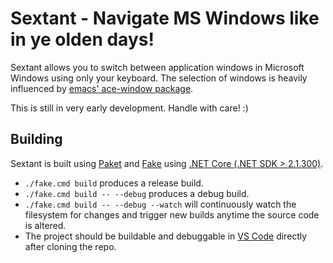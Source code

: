 # Sextant - Navigate MS Windows like in ye olden days!

Sextant allows you to switch between application windows in Microsoft Windows using only your keyboard. 
The selection of windows is heavily influenced by [emacs' ace-window package](https://github.com/abo-abo/ace-window). 

This is still in very early development. Handle with care! :)

## Building

Sextant is built using [Paket](https://fsprojects.github.io/Paket/) and [Fake](https://fake.build/fake-dotnetcore.html) using [.NET Core (.NET SDK > 2.1.300)](https://www.microsoft.com/net/download/dotnet-core/2.1). 

- `./fake.cmd build` produces a release build.
- `./fake.cmd build -- --debug` produces a debug build.
- `./fake.cmd build -- --debug --watch` will continuously watch the filesystem for changes and trigger new builds anytime the source code is altered.
- The project should be buildable and debuggable in [VS Code](https://code.visualstudio.com/) directly after cloning the repo.
